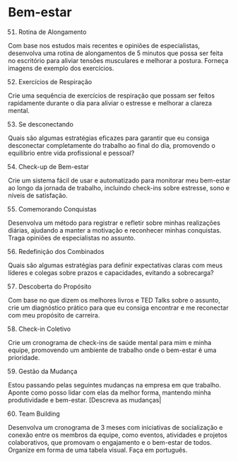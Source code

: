 # Bem-estar

51. Rotina de Alongamento

Com base nos estudos mais recentes e opiniões de especialistas, desenvolva uma rotina de alongamentos de 5 minutos que possa ser feita no escritório para aliviar tensões musculares e melhorar a postura. Forneça imagens de exemplo dos exercícios.

52. Exercícios de Respiração

Crie uma sequência de exercícios de respiração que possam ser feitos rapidamente durante o dia para aliviar o estresse e melhorar a clareza mental.

53. Se desconectando

Quais são algumas estratégias eficazes para garantir que eu consiga desconectar completamente do trabalho ao final do dia, promovendo o equilíbrio entre vida profissional e pessoal?

54. Check-up de Bem-estar

Crie um sistema fácil de usar e automatizado para monitorar meu bem-estar ao longo da jornada de trabalho, incluindo check-ins sobre estresse, sono e níveis de satisfação.

55. Comemorando Conquistas

Desenvolva um método para registrar e refletir sobre minhas realizações diárias, ajudando a manter a motivação e reconhecer minhas conquistas. Traga opiniões de especialistas no assunto.

56. Redefinição dos Combinados

Quais são algumas estratégias para definir expectativas claras com meus líderes e colegas sobre prazos e capacidades, evitando a sobrecarga?

57. Descoberta do Propósito

Com base no que dizem os melhores livros e TED Talks sobre o assunto, crie um diagnóstico prático para que eu consiga encontrar e me reconectar com meu propósito de carreira.

58. Check-in Coletivo

Crie um cronograma de check-ins de saúde mental para mim e minha equipe, promovendo um ambiente de trabalho onde o bem-estar é uma prioridade.

59. Gestão da Mudança

Estou passando pelas seguintes mudanças na empresa em que trabalho. Aponte como posso lidar com elas da melhor forma, mantendo minha produtividade e bem-estar.
[Descreva as mudanças|

60. Team Building

Desenvolva um cronograma de 3 meses com iniciativas de socialização e conexão entre os membros da equipe, como eventos, atividades e projetos colaborativos, que promovam o engajamento e o bem-estar de todos. Organize em forma de uma tabela visual. Faça em português.
